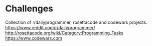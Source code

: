 # Challenges
Collection of r/dailyprogrammer, rosettacode and codewars projects.  
https://www.reddit.com/r/dailyprogrammer/  
http://rosettacode.org/wiki/Category:Programming_Tasks  
https://www.codewars.com
